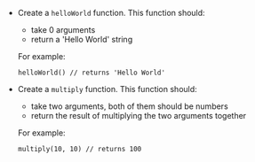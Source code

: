 - Create a `helloWorld` function. This function should:
    - take 0 arguments
    - return a 'Hello World' string

    For example:
    
    ```
    helloWorld() // returns 'Hello World'
    ```

- Create a `multiply` function. This function should:
    - take two arguments, both of them should be numbers
    - return the result of multiplying the two arguments together

    For example:
    ```
    multiply(10, 10) // returns 100
    ```